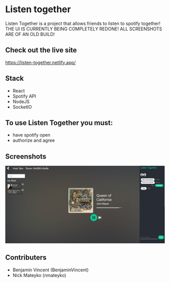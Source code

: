 
# Listen together
Listen Together is a project that allows friends to listen to spotify together!
THE UI IS CURRENTLY BEING COMPLETELY REDONE! ALL SCREENSHOTS ARE OF AN OLD BUILD!

## Check out the live site
https://listen-together.netlify.app/

## Stack
- React
- Spotify API
- NodeJS
- SocketIO

## To use Listen Together you must:
- have spotify open
- authorize and agree

## Screenshots

!["Hosted Session"](https://github.com/BenjaminVincent/Listen-Together/blob/master/wireframes/listen-together-insession.png?raw=true)



## Contributers
- Benjamin Vincent (BenjaminVincent)
- Nick Mateyko (nmateyko)

